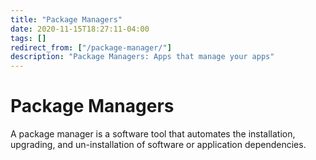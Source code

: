 ```yaml
---
title: "Package Managers"
date: 2020-11-15T18:27:11-04:00
tags: []
redirect_from: ["/package-manager/"]
description: "Package Managers: Apps that manage your apps"
---
```


# Package Managers

A package manager is a software tool that automates the installation, upgrading, and un-installation of software or application dependencies.
